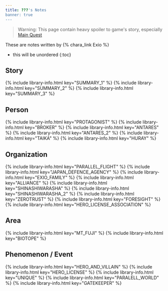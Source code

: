 ```yaml
---
title: ???'s Notes
banner: true
---
```


> Warning: This page contain heavy spoiler to game's story, especially [Main Quest](/main_quests/)

These are notes written by <span class="masked" markdown="0">{% chara_link Exio %}</span>

* this will be unordered
{:toc}

## Story

{% include library-info.html key="SUMMARY_1" %}
{% include library-info.html key="SUMMARY_2" %}
{% include library-info.html key="SUMMARY_3" %}

## Person

{% include library-info.html key="PROTAGONIST" %}
{% include library-info.html key="BROKER" %}
{% include library-info.html key="ANTARES" %}
{% include library-info.html key="ANTARES_2" %}
{% include library-info.html key="TAIKA" %}
{% include library-info.html key="HURAY" %}

## Organization

{% include library-info.html key="PARALLEL_FLIGHT" %}
{% include library-info.html key="JAPAN_DEFENCE_AGENCY" %}
{% include library-info.html key="EXIO_FAMILY" %}
{% include library-info.html key="ALLIANCE" %}
{% include library-info.html key="SHINASHIWARASHA" %}
{% include library-info.html key="SHINASHIWARASHA_2" %}
{% include library-info.html key="ZEROTRUST" %}
{% include library-info.html key="FORESIGHT" %}
{% include library-info.html key="HERO_LICENSE_ASSOCIATION" %}

## Area

{% include library-info.html key="MT_FUJI" %}
{% include library-info.html key="BIOTOPE" %}

## Phenomenon / Event

{% include library-info.html key="HERO_AND_VILLAIN" %}
{% include library-info.html key="HERO_LICENSE" %}
{% include library-info.html key="UNIQUE" %}
{% include library-info.html key="PARALELL_WORLD" %}
{% include library-info.html key="GATEKEEPER" %}
